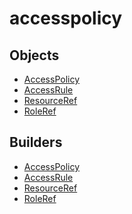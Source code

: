 # accesspolicy

## Objects

 * <span class="badge object-type-class"></span> [AccessPolicy](./object-AccessPolicy.md)
 * <span class="badge object-type-class"></span> [AccessRule](./object-AccessRule.md)
 * <span class="badge object-type-class"></span> [ResourceRef](./object-ResourceRef.md)
 * <span class="badge object-type-class"></span> [RoleRef](./object-RoleRef.md)
## Builders

 * <span class="badge builder"></span> [AccessPolicy](./builder-AccessPolicy.md)
 * <span class="badge builder"></span> [AccessRule](./builder-AccessRule.md)
 * <span class="badge builder"></span> [ResourceRef](./builder-ResourceRef.md)
 * <span class="badge builder"></span> [RoleRef](./builder-RoleRef.md)
